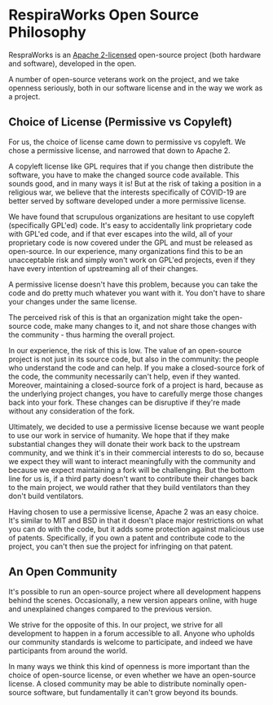 # RespiraWorks Open Source Philosophy

RespraWorks is an [Apache 2-licensed](https://opensource.org/licenses/Apache-2.0) open-source project (both hardware
and software), developed in the open.

A number of open-source veterans work on the project, and we take openness seriously, both in our software license and
in the way we work as a project.

## Choice of License (Permissive vs Copyleft)

For us, the choice of license came down to permissive vs copyleft. We chose a permissive license, and narrowed that down
to Apache 2.

A copyleft license like GPL requires that if you change then distribute the software, you have to make the changed
source code available.  This sounds good, and in many ways it is! But at the risk of taking a position in a religious
war, we believe that the interests specifically of COVID-19 are better served by software developed under a more
permissive license.

We have found that scrupulous organizations are hesitant to use copyleft (specifically GPL'ed) code.  It's easy to
accidentally link proprietary code with GPL'ed code, and if that ever escapes into the wild, all of your proprietary
code is now covered under the GPL and must be released as open-source.  In our experience, many organizations find this
to be an unacceptable risk and simply won't work on GPL'ed projects, even if they have every intention of upstreaming
all of their changes.

A permissive license doesn't have this problem, because you can take the code and do pretty much whatever you want with
it.  You don't have to share your changes under the same license.

The perceived risk of this is that an organization might take the open-source code, make many changes to it, and not
share those changes with the community - thus harming the overall project.

In our experience, the risk of this is low.  The value of an open-source project is not just in its source code, but
also in the community: the people who understand the code and can help.  If you make a closed-source fork of the code,
the community necessarily can't help, even if they wanted.  Moreover, maintaining a closed-source fork of a project is
hard, because as the underlying project changes, you have to carefully merge those changes back into your fork.  These
changes can be disruptive if they're made without any consideration of the fork.

Ultimately, we decided to use a permissive license because we want people to use our work in service of humanity.  We
hope that if they make substantial changes they will donate their work back to the upstream community, and we think it's
in their commercial interests to do so, because we expect they will want to interact meaningfully with the community and
because we expect maintaining a fork will be challenging.  But the bottom line for us is, if a third party doesn't want
to contribute their changes back to the main project, we would rather that they build ventilators than they don't build
ventilators.

Having chosen to use a permissive license, Apache 2 was an easy choice.  It's similar to MIT and BSD in that it doesn't
place major restrictions on what you can do with the code, but it adds some protection against malicious use of patents.
Specifically, if you own a patent and contribute code to the project, you can't then sue the project for infringing on
that patent.

## An Open Community

It's possible to run an open-source project where all development happens behind the scenes.  Occasionally, a new
version appears online, with huge and unexplained changes compared to the previous version.

We strive for the opposite of this.  In our project, we strive for all development to happen in a forum accessible to
all.  Anyone who upholds our community standards is welcome to participate, and indeed we have participants from around
the world.

In many ways we think this kind of openness is more important than the choice of open-source license, or even whether we
have an open-source license.  A closed community may be able to distribute nominally open-source software, but
fundamentally it can't grow beyond its bounds.
